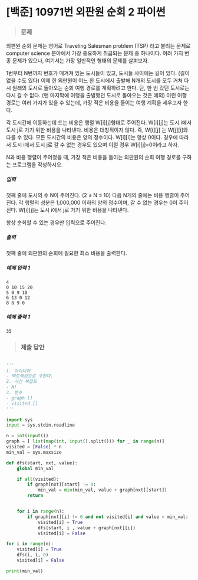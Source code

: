 # [백준] 10971번 외판원 순회 2 파이썬

> ### 문제

외판원 순회 문제는 영어로 Traveling Salesman problem (TSP) 라고 불리는 문제로 computer science 분야에서 가장 중요하게 취급되는 문제 중 하나이다. 여러 가지 변종 문제가 있으나, 여기서는 가장 일반적인 형태의 문제를 살펴보자.

1번부터 N번까지 번호가 매겨져 있는 도시들이 있고, 도시들 사이에는 길이 있다. (길이 없을 수도 있다) 이제 한 외판원이 어느 한 도시에서 출발해 N개의 도시를 모두 거쳐 다시 원래의 도시로 돌아오는 순회 여행 경로를 계획하려고 한다. 단, 한 번 갔던 도시로는 다시 갈 수 없다. (맨 마지막에 여행을 출발했던 도시로 돌아오는 것은 예외) 이런 여행 경로는 여러 가지가 있을 수 있는데, 가장 적은 비용을 들이는 여행 계획을 세우고자 한다.

각 도시간에 이동하는데 드는 비용은 행렬 W[i][j]형태로 주어진다. W[i][j]는 도시 i에서 도시 j로 가기 위한 비용을 나타낸다. 비용은 대칭적이지 않다. 즉, W[i][j] 는 W[j][i]와 다를 수 있다. 모든 도시간의 비용은 양의 정수이다. W[i][i]는 항상 0이다. 경우에 따라서 도시 i에서 도시 j로 갈 수 없는 경우도 있으며 이럴 경우 W[i][j]=0이라고 하자.

N과 비용 행렬이 주어졌을 때, 가장 적은 비용을 들이는 외판원의 순회 여행 경로를 구하는 프로그램을 작성하시오.

##### 입력

첫째 줄에 도시의 수 N이 주어진다. (2 ≤ N ≤ 10) 다음 N개의 줄에는 비용 행렬이 주어진다. 각 행렬의 성분은 1,000,000 이하의 양의 정수이며, 갈 수 없는 경우는 0이 주어진다. W[i][j]는 도시 i에서 j로 가기 위한 비용을 나타낸다.

항상 순회할 수 있는 경우만 입력으로 주어진다.

##### 출력

첫째 줄에 외판원의 순회에 필요한 최소 비용을 출력한다.

##### 예제 입력 1

```
4
0 10 15 20
5 0 9 10
6 13 0 12
8 8 9 0
```

##### 예제 출력 1

```
35
```

> ### 제출 답안

```python

'''
1. 아이디어
- 백트랙킹으로 구한다.
2. 시간 복잡도
- N!
3. 변수
- graph []
- visited []
'''

import sys
input = sys.stdin.readline

n = int(input())
graph = [ list(map(int, input().split())) for _ in range(n)]
visited = [False] * n
min_val = sys.maxsize

def dfs(start, nxt, value):
    global min_val

    if all(visited):
        if graph[nxt][start] != 0:
            min_val = min(min_val, value + graph[nxt][start])
        return 


    for i in range(n):
        if graph[nxt][i] != 0 and not visited[i] and value < min_val:
            visited[i] = True
            dfs(start, i , value + graph[nxt][i])
            visited[i] = False

for i in range(n):
    visited[i] = True
    dfs(i, i, 0)
    visited[i] = False

print(min_val)
```

